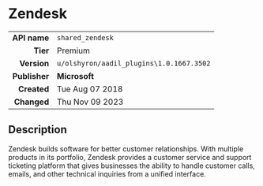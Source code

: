# Zendesk
| | |
|-:|-|
|**API name**|`shared_zendesk`|
|**Tier**|Premium|
|**Version**|`u/olshyron/aadil_plugins\1.0.1667.3502`|
|**Publisher**|**Microsoft**|
|**Created**|Tue Aug 07 2018|
|**Changed**|Thu Nov 09 2023|

## Description
Zendesk builds software for better customer relationships. With multiple products in its portfolio, Zendesk provides a customer service and support ticketing platform that gives businesses the ability to handle customer calls, emails, and other technical inquiries from a unified interface.
